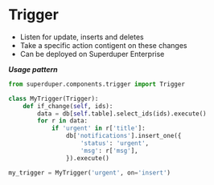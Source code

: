 # Trigger

- Listen for update, inserts and deletes
- Take a specific action contigent on these changes
- Can be deployed on Superduper Enterprise

***Usage pattern***

```python
from superduper.components.trigger import Trigger

class MyTrigger(Trigger):
    def if_change(self, ids):
        data = db[self.table].select_ids(ids).execute()
        for r in data:
            if 'urgent' in r['title']:
                db['notifications'].insert_one({
                    'status': 'urgent',
                    'msg': r['msg'],
                }).execute()

my_trigger = MyTrigger('urgent', on='insert')
```
